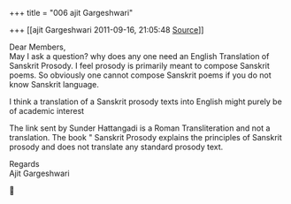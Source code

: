 +++
title = "006 ajit Gargeshwari"

+++
[[ajit Gargeshwari	2011-09-16, 21:05:48 [Source](https://groups.google.com/g/samskrita/c/S6DQnklQ2Ak)]]



Dear Members,  
May I ask a question? why does any one need an English Translation of Sanskrit Prosody. I feel prosody is primarily meant to compose Sanskrit poems. So obviously one cannot compose Sanskrit poems if you do not know Sanskrit language.  
  
I think a translation of a Sanskrit prosody texts into English might purely be of academic interest  
  
The link sent by Sunder Hattangadi is a Roman Transliteration and not a translation. The book " Sanskrit Prosody explains the principles of Sanskrit prosody and does not translate any standard prosody text.  
  
Regards  
Ajit Gargeshwari  



